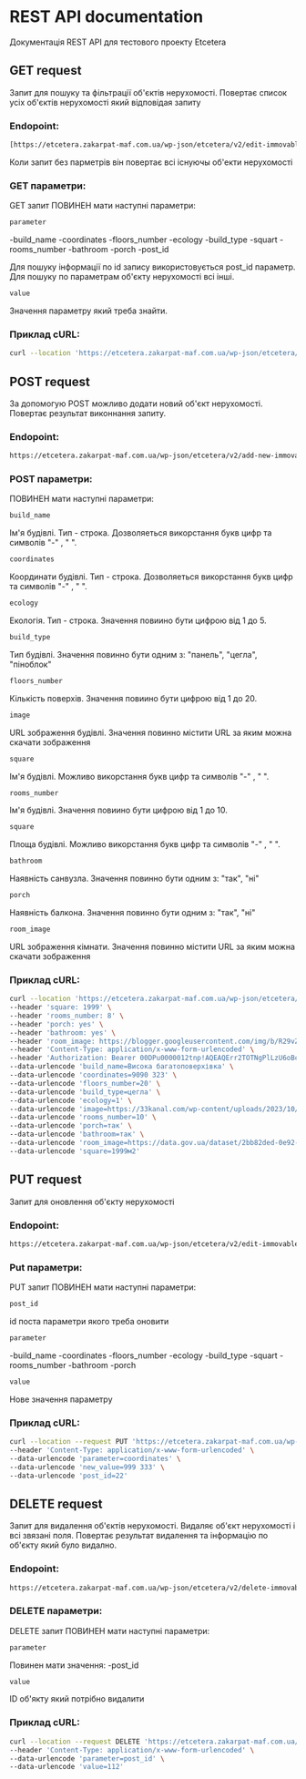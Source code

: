 
# REST API documentation

Документація REST API для тестового проекту Etcetera

## GET request
Запит для пошуку та фільтрації об'єктів нерухомості.
Повертає список усіх об'єктів нерухомості який відповідая запиту

### Endopoint:
```sh
[https://etcetera.zakarpat-maf.com.ua/wp-json/etcetera/v2/edit-immovable](https://etcetera.zakarpat-maf.com.ua/wp-json/etcetera/v2/get-immovable)
```
Коли запит без парметрів він повертає всі існуючы об'екти нерухомості

### GET параметри:

GET запит ПОВИНЕН мати наступні параметри:

```sh
parameter
```	
-build_name
-coordinates
-floors_number
-ecology
-build_type
-squart
-rooms_number
-bathroom
-porch
-post_id

Для пошуку інформації по id запису використовується post_id параметр.
Для пошуку по параметрам об'єкту нерухомості всі інші. 
	
```sh
value
```
Значення параметру який треба знайти. 

### Приклад сURL:

```sh
curl --location 'https://etcetera.zakarpat-maf.com.ua/wp-json/etcetera/v2/get-immovable?parameter=post_id&value=22'
```

## POST request
За допомогую POST можливо додати новий об'єкт нерухомості.
Повертає результат виконнання запиту.

### Endopoint:
```sh
https://etcetera.zakarpat-maf.com.ua/wp-json/etcetera/v2/add-new-immovable
```

### POST параметри:

ПОВИНЕН мати наступні параметри:

```sh
build_name
```
Ім'я будівлі. Тип - строка. Дозволяеться викорстання букв цифр та символів "-" , " ". 

```sh
coordinates
```
Координати будівлі. Тип - строка. Дозволяеться викорстання букв цифр та символів "-" , " ". 

```sh
ecology
```
Екологія. Тип - строка. Значення повиино бути цифрою від 1 до 5. 

```sh
build_type
```
Тип будівлі. Значення повинно бути одним з: "панель", "цегла", "піноблок"

```sh
floors_number
```
Кількість поверхів.  Значення повиино бути цифрою від 1 до 20. 

```sh
image
```
URL зображення будівлі. Значення повинно містити URL за яким можна скачати зображення

```sh
square
```
Ім'я будівлі. Можливо викорстання букв цифр та символів "-" , " ". 

```sh
rooms_number
```
Ім'я будівлі.  Значення повиино бути цифрою від 1 до 10.

```sh
square
```
Площа будівлі. Можливо викорстання букв цифр та символів "-" , " ". 

```sh
bathroom
```
Наявність санвузла.  Значення повинно бути одним з: "так", "ні" 

```sh
porch
```
Наявність балкона.  Значення повинно бути одним з: "так", "ні" 

```sh
room_image
```
URL зображення кімнати. Значення повинно містити URL за яким можна скачати зображення

### Приклад сURL:

```sh
curl --location 'https://etcetera.zakarpat-maf.com.ua/wp-json/etcetera/v2/add-new-immovable' \
--header 'square: 1999' \
--header 'rooms_number: 8' \
--header 'porch: yes' \
--header 'bathroom: yes' \
--header 'room_image: https://blogger.googleusercontent.com/img/b/R29vZ2xl/AVvXsEgJera8hj7_0s4TKsiSp40tpaXlq6whMJWXc7beYfDJxqKLb-CRV-0oA9PNEjNMwB69OAjEgVzYp76e0s3AIpLFba7FHoSyh-DSx7QI71myWs2euOGyNSwtgGR9ka4s33-NCyoDhP4EKps/s1600/07_2.jpg' \
--header 'Content-Type: application/x-www-form-urlencoded' \
--header 'Authorization: Bearer 00DPu0000012tnp!AQEAQErr2TOTNgPlLzU6oBcSbIaQA0yU29L8.ZlpldDflpiCXOUoltLHeh7zEl13AHfF0nY3ErlExLsafoe8QZmM3TuiyMIj' \
--data-urlencode 'build_name=Висока багатоповерхівка' \
--data-urlencode 'coordinates=9090 323' \
--data-urlencode 'floors_number=20' \
--data-urlencode 'build_type=цегла' \
--data-urlencode 'ecology=1' \
--data-urlencode 'image=https://33kanal.com/wp-content/uploads/2023/10/photo_2023-10-11_16-17-02-2.jpg' \
--data-urlencode 'rooms_number=10' \
--data-urlencode 'porch=так' \
--data-urlencode 'bathroom=так' \
--data-urlencode 'room_image=https://data.gov.ua/dataset/2bb82ded-0e92-48a8-abf4-12f49ae4f4ae/resource/edcc11b7-9372-4015-beeb-3a2bc2a4eb8d/download/avtokrazivskii_63.jpg' \
--data-urlencode 'square=1999м2'
```

## PUT request
Запит для оновлення об'єкту нерухомості

### Endopoint:
```sh
https://etcetera.zakarpat-maf.com.ua/wp-json/etcetera/v2/edit-immovable
```

### Put параметри:

PUT запит ПОВИНЕН мати наступні параметри:

```sh
post_id
```
id поста параметри якого треба оновити

```sh
parameter
```	
-build_name
-coordinates
-floors_number
-ecology
-build_type
-squart
-rooms_number
-bathroom
-porch
	
```sh
value
```
Нове значення параметру

### Приклад сURL:

```sh
curl --location --request PUT 'https://etcetera.zakarpat-maf.com.ua/wp-json/etcetera/v2/edit-immovable?parameter=build_name&new_value=%D0%9D%D0%BE%D0%B2%D0%B0%20%D0%BD%D0%B0%D0%B7%D0%B2%D0%B0%20%D0%B7%20%D1%80%D0%B5%D1%81%D1%82%20%D0%B0%D0%BF%D0%B8&post_id=22' \
--header 'Content-Type: application/x-www-form-urlencoded' \
--data-urlencode 'parameter=coordinates' \
--data-urlencode 'new_value=999 333' \
--data-urlencode 'post_id=22'
```


## DELETE request
Запит для видалення об'єктів нерухомості.
Видаляє об'єкт нерухомості і всі звязані поля. Повертає результат видалення та інформацію по об'єкту який було видално.

### Endopoint:
```sh
https://etcetera.zakarpat-maf.com.ua/wp-json/etcetera/v2/delete-immovable
```

### DELETE параметри:

DELETE запит ПОВИНЕН мати наступні параметри:

```sh
parameter
```
Повинен мати значення:
-post_id
	
```sh
value
```
ID об'якту який потрібно видалити


### Приклад сURL:

```sh
curl --location --request DELETE 'https://etcetera.zakarpat-maf.com.ua/wp-json/etcetera/v2/delete-immovable' \
--header 'Content-Type: application/x-www-form-urlencoded' \
--data-urlencode 'parameter=post_id' \
--data-urlencode 'value=112'
```
